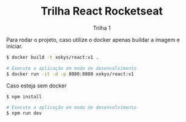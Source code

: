 <h1 align="center">Trilha React Rocketseat</h1>
<p align="center">Trilha 1</p>

Para rodar o projeto, caso utilize o docker apenas buildar a imagem e iniciar.

```bash
$ docker build -t xokys/react:v1 .

# Execute a aplicação em modo de desenvolvimento
$ docker run -it -d -p 8080:8080 xokys/react:v1
```

Caso esteja sem docker

```bash
$ npm install

# Execute a aplicação em modo de desenvolvimento
$ npm run dev
```

